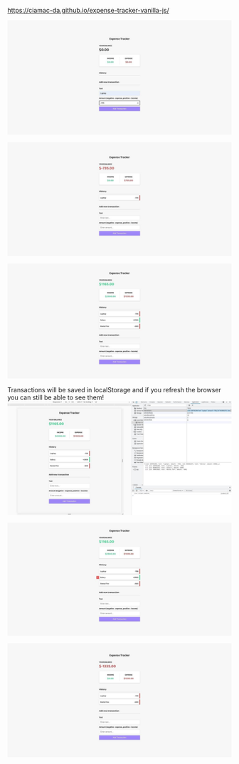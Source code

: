 https://ciamac-da.github.io/expense-tracker-vanilla-js/

![](assets/1.jpg)

![](assets/2.jpg)

![](assets/3.jpg)

Transactions will be saved in localStorage and if you refresh the browser you can still be able to see them!
![](assets/4.jpg)

![](assets/5.jpg)

![](assets/6.jpg)

